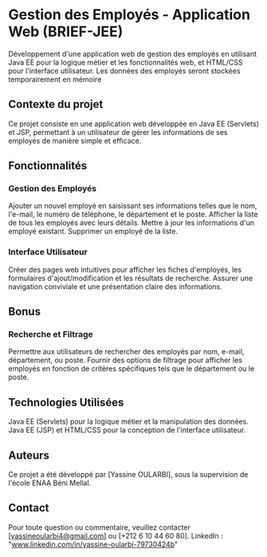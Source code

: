 # Gestion des Employés - Application Web (BRIEF-JEE)
Développement d'une application web de gestion des employés en utilisant Java EE pour la logique métier et les fonctionnalités web, et HTML/CSS pour l'interface utilisateur. Les données des employés seront stockées temporairement en mémoire

## Contexte du projet
Ce projet consiste en une application web développée en Java EE (Servlets) et JSP, permettant à un utilisateur de gérer les informations de ses employés de manière simple et efficace.

## Fonctionnalités
### Gestion des Employés
Ajouter un nouvel employé en saisissant ses informations telles que le nom, l'e-mail, le numéro de téléphone, le département et le poste.
Afficher la liste de tous les employés avec leurs détails.
Mettre à jour les informations d'un employé existant.
Supprimer un employé de la liste.

### Interface Utilisateur
Créer des pages web intuitives pour afficher les fiches d'employés, les formulaires d'ajout/modification et les résultats de recherche.
Assurer une navigation conviviale et une présentation claire des informations.

## Bonus
### Recherche et Filtrage
Permettre aux utilisateurs de rechercher des employés par nom, e-mail, département, ou poste.
Fournir des options de filtrage pour afficher les employés en fonction de critères spécifiques tels que le département ou le poste.

## Technologies Utilisées
Java EE (Servlets) pour la logique métier et la manipulation des données.
Java EE (JSP) et HTML/CSS pour la conception de l'interface utilisateur.

## Auteurs
Ce projet a été développé par [Yassine OULARBI], sous la supervision de l'école ENAA Béni Mellal.

## Contact
Pour toute question ou commentaire, veuillez contacter [yassineoularbi4@gmail.com] ou [+212 6 10 44 60 80]. LinkedIn : "www.linkedin.com/in/yassine-oularbi-79730424b"